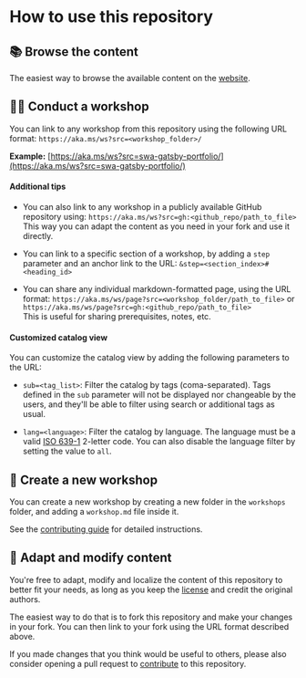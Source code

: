 # How to use this repository

## 📚 Browse the content

The easiest way to browse the available content on the [website](https://aka.ms/aks-labs/catalog).

## 👩‍🏫 Conduct a workshop

You can link to any workshop from this repository using the following URL format: `https://aka.ms/ws?src=<workshop_folder>/`

**Example:** [https://aka.ms/ws?src=swa-gatsby-portfolio/](https://aka.ms/ws?src=swa-gatsby-portfolio/)


#### Additional tips

- You can also link to any workshop in a publicly available GitHub repository using: `https://aka.ms/ws?src=gh:<github_repo/path_to_file>`<br>
  This way you can adapt the content as you need in your fork and use it directly.

- You can link to a specific section of a workshop, by adding a `step` parameter and an anchor link to the URL: `&step=<section_index>#<heading_id>`

- You can share any individual markdown-formatted page, using the URL format: `https://aka.ms/ws/page?src=<workshop_folder/path_to_file>` or `https://aka.ms/ws/page?src=gh:<github_repo/path_to_file>`<br>
This is useful for sharing prerequisites, notes, etc.

#### Customized catalog view

You can customize the catalog view by adding the following parameters to the URL:

- `sub=<tag_list>`: Filter the catalog by tags (coma-separated). Tags defined in the `sub` parameter will not be displayed nor changeable by the users, and they'll be able to filter using search or additional tags as usual.

- `lang=<language>`: Filter the catalog by language. The language must be a valid [ISO 639-1](https://en.wikipedia.org/wiki/List_of_ISO_639-1_codes) 2-letter code. You can also disable the language filter by setting the value to `all`.

## 🚀 Create a new workshop

You can create a new workshop by creating a new folder in the `workshops` folder, and adding a `workshop.md` file inside it.

See the [contributing guide](CONTRIBUTING.md#create-a-new-workshop) for detailed instructions.

## 📝 Adapt and modify content

You're free to adapt, modify and localize the content of this repository to better fit your needs, as long as you keep the [license](#LICENSE) and credit the original authors.

The easiest way to do that is to fork this repository and make your changes in your fork. You can then link to your fork using the URL format described above.

If you made changes that you think would be useful to others, please also consider opening a pull request to [contribute](CONTRIBUTING.md) to this repository.
